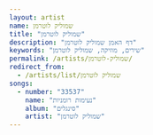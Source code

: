 ```yaml
---
layout: artist
name: שמוליק לוטרמן
title: "שמוליק לוטרמן"
description: "דף האמן שמוליק לוטרמן"
keywords: "שירים, מוזיקה, שמוליק לוטרמן"
permalink: /artists/שמוליק-לוטרמן/
redirect_from:
  - /artists/list/שמוליק לוטרמן
songs:
  - number: "33537"
    name: "נעימות רומניות"
    album: "סינגלים"
    artist: "שמוליק לוטרמן"
---
```

